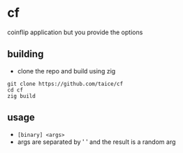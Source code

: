 # cf
coinflip application but you provide the options

## building
- clone the repo and build using zig
```
git clone https://github.com/taice/cf
cd cf
zig build
```

## usage
- `[binary] <args>`
- args are separated by ' ' and the result is a random arg
